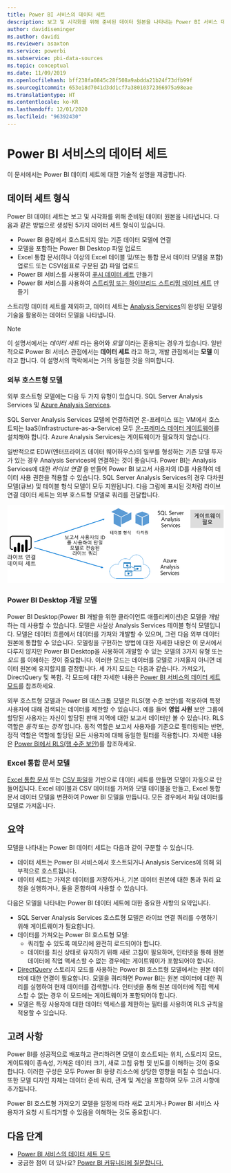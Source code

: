 ```yaml
---
title: Power BI 서비스의 데이터 세트
description: 보고 및 시각화를 위해 준비된 데이터 원본을 나타내는 Power BI 서비스 데이터 세트를 이해합니다.
author: davidiseminger
ms.author: davidi
ms.reviewer: asaxton
ms.service: powerbi
ms.subservice: pbi-data-sources
ms.topic: conceptual
ms.date: 11/09/2019
ms.openlocfilehash: bff238fa0845c28f508a9abdda21b24f73dfb99f
ms.sourcegitcommit: 653e18d7041d3dd1cf7a38010372366975a98eae
ms.translationtype: HT
ms.contentlocale: ko-KR
ms.lasthandoff: 12/01/2020
ms.locfileid: "96392430"
---
```

# <a name="datasets-in-the-power-bi-service"></a>Power BI 서비스의 데이터 세트

이 문서에서는 Power BI 데이터 세트에 대한 기술적 설명을 제공합니다.

## <a name="dataset-types"></a>데이터 세트 형식

Power BI 데이터 세트는 보고 및 시각화를 위해 준비된 데이터 원본을 나타냅니다. 다음과 같은 방법으로 생성된 5가지 데이터 세트 형식이 있습니다.

- Power BI 용량에서 호스트되지 않는 기존 데이터 모델에 연결
- 모델을 포함하는 Power BI Desktop 파일 업로드
- Excel 통합 문서(하나 이상의 Excel 테이블 및/또는 통합 문서 데이터 모델을 포함) 업로드 또는 CSV(쉼표로 구분된 값) 파일 업로드
- Power BI 서비스를 사용하여 [푸시 데이터 세트](../developer/automation/walkthrough-push-data.md) 만들기
- Power BI 서비스를 사용하여 [스트리밍 또는 하이브리드 스트리밍 데이터 세트](service-real-time-streaming.md) 만들기

스트리밍 데이터 세트를 제외하고, 데이터 세트는 [Analysis Services](/analysis-services/analysis-services-overview)의 완성된 모델링 기술을 활용하는 데이터 모델을 나타냅니다.

> [!NOTE]
> 이 설명서에서는 _데이터 세트_ 라는 용어와 _모델_ 이라는 혼용되는 경우가 있습니다. 일반적으로 Power BI 서비스 관점에서는 **데이터 세트** 라고 하고, 개발 관점에서는 **모델** 이라고 합니다. 이 설명서의 맥락에서는 거의 동일한 것을 의미합니다.

### <a name="external-hosted-models"></a>외부 호스트형 모델

외부 호스트형 모델에는 다음 두 가지 유형이 있습니다. SQL Server Analysis Services 및 [Azure Analysis Services](/azure/analysis-services/analysis-services-overview).

SQL Server Analysis Services 모델에 연결하려면 온-프레미스 또는 VM에서 호스트되는 IaaS(Infrastructure-as-a-Service) 모두 [온-프레미스 데이터 게이트웨이](service-gateway-onprem.md)를 설치해야 합니다. Azure Analysis Services는 게이트웨이가 필요하지 않습니다.

일반적으로 EDW(엔터프라이즈 데이터 웨어하우스)의 일부를 형성하는 기존 모델 투자가 있는 경우 Analysis Services에 연결하는 것이 좋습니다. Power BI는 Analysis Services에 대한 _라이브 연결_ 을 만들어 Power BI 보고서 사용자의 ID를 사용하여 데이터 사용 권한을 적용할 수 있습니다. SQL Server Analysis Services의 경우 다차원 모델(큐브) 및 테이블 형식 모델이 모두 지원됩니다. 다음 그림에 표시된 것처럼 라이브 연결 데이터 세트는 외부 호스트형 모델로 쿼리를 전달합니다.

![라이브 연결 데이터 세트는 외부 호스트형 모델로 쿼리를 전달](media/service-datasets-understand/live-connection-dataset.png)

### <a name="power-bi-desktop-developed-models"></a>Power BI Desktop 개발 모델

Power BI Desktop(Power BI 개발을 위한 클라이언트 애플리케이션)은 모델을 개발하는 데 사용할 수 있습니다. 모델은 사실상 Analysis Services 테이블 형식 모델입니다. 모델은 데이터 흐름에서 데이터를 가져와 개발할 수 있으며, 그런 다음 외부 데이터 원본에 통합할 수 있습니다. 모델링을 구현하는 방법에 대한 자세한 내용은 이 문서에서 다루지 않지만 Power BI Desktop을 사용하여 개발할 수 있는 모델의 3가지 유형 또는 _모드_ 를 이해하는 것이 중요합니다. 이러한 모드는 데이터를 모델로 가져올지 아니면 데이터 원본에 유지할지를 결정합니다. 세 가지 모드는 다음과 같습니다. 가져오기, DirectQuery 및 복합. 각 모드에 대한 자세한 내용은 [Power BI 서비스의 데이터 세트 모드](service-dataset-modes-understand.md)를 참조하세요.

외부 호스트형 모델과 Power BI 데스크톱 모델은 RLS(행 수준 보안)를 적용하여 특정 사용자에 대해 검색되는 데이터를 제한할 수 있습니다. 예를 들어 **영업 사원** 보안 그룹에 할당된 사용자는 자신이 할당된 판매 지역에 대한 보고서 데이터만 볼 수 있습니다. RLS 역할은 _동적_ 또는 _정적_ 입니다. 동적 역할은 보고서 사용자를 기준으로 필터링되는 반면, 정적 역할은 역할에 할당된 모든 사용자에 대해 동일한 필터를 적용합니다. 자세한 내용은 [Power BI에서 RLS(행 수준 보안)](../admin/service-admin-rls.md)를 참조하세요.

### <a name="excel-workbook-models"></a>Excel 통합 문서 모델

[Excel 통합 문서](service-excel-workbook-files.md) 또는 [CSV 파일](service-comma-separated-value-files.md)을 기반으로 데이터 세트를 만들면 모델이 자동으로 만들어집니다. Excel 테이블과 CSV 데이터를 가져와 모델 테이블을 만들고, Excel 통합 문서 데이터 모델을 변환하여 Power BI 모델을 만듭니다. 모든 경우에서 파일 데이터를 모델로 가져옵니다.

## <a name="summary"></a>요약

모델을 나타내는 Power BI 데이터 세트는 다음과 같이 구분할 수 있습니다.

- 데이터 세트는 Power BI 서비스에서 호스트되거나 Analysis Services에 의해 외부적으로 호스트됩니다.
- 데이터 세트는 가져온 데이터를 저장하거나, 기본 데이터 원본에 대한 통과 쿼리 요청을 실행하거나, 둘을 혼합하여 사용할 수 있습니다.

다음은 모델을 나타내는 Power BI 데이터 세트에 대한 중요한 사항의 요약입니다.

- SQL Server Analysis Services 호스트형 모델은 라이브 연결 쿼리를 수행하기 위해 게이트웨이가 필요합니다.
- 데이터를 가져오는 Power BI 호스트형 모델:
  - 쿼리할 수 있도록 메모리에 완전히 로드되어야 합니다.
  - 데이터를 최신 상태로 유지하기 위해 새로 고침이 필요하며, 인터넷을 통해 원본 데이터에 직업 액세스할 수 없는 경우에는 게이트웨이가 포함되어야 합니다.
- [DirectQuery](desktop-directquery-about.md) 스토리지 모드를 사용하는 Power BI 호스트형 모델에서는 원본 데이터에 대한 연결이 필요합니다. 모델을 쿼리하면 Power BI는 원본 데이터에 대한 쿼리를 실행하여 현재 데이터를 검색합니다. 인터넷을 통해 원본 데이터에 직접 액세스할 수 없는 경우 이 모드에는 게이트웨이가 포함되어야 합니다.
- 모델은 특정 사용자에 대한 데이터 액세스를 제한하는 필터를 사용하여 RLS 규칙을 적용할 수 있습니다.

## <a name="considerations"></a>고려 사항

Power BI를 성공적으로 배포하고 관리하려면 모델이 호스트되는 위치, 스토리지 모드, 게이트웨이 종속성, 가져온 데이터 크기, 새로 고침 유형 및 빈도를 이해하는 것이 중요합니다. 이러한 구성은 모두 Power BI 용량 리소스에 상당한 영향을 미칠 수 있습니다. 또한 모델 디자인 자체는 데이터 준비 쿼리, 관계 및 계산을 포함하여 모두 고려 사항에 추가됩니다.

Power BI 호스트형 가져오기 모델을 일정에 따라 새로 고치거나 Power BI 서비스 사용자가 요청 시 트리거할 수 있음을 이해하는 것도 중요합니다.

## <a name="next-steps"></a>다음 단계

- [Power BI 서비스의 데이터 세트 모드](service-dataset-modes-understand.md)
- 궁금한 점이 더 있나요? [Power BI 커뮤니티에 질문합니다.](https://community.powerbi.com/)
